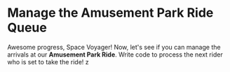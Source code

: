 # Manage the Amusement Park Ride Queue

Awesome progress, Space Voyager! Now, let's see if you can manage the arrivals at our **Amusement Park Ride**. Write code to process the next rider who is set to take the ride!
z